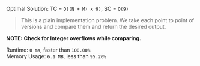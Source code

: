 Optimal Solution: TC = `O((N + M) x 9)`, SC = `O(9)`

> This is a plain implementation problem. We take each point to point of versions and compare them and return the desired output.

**NOTE: Check for Integer overflows while comparing.**

Runtime: `0 ms`, faster than `100.00%` <br>
Memory Usage: `6.1 MB`, less than `95.20%`